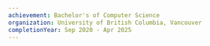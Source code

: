 ```yaml
---
achievement: Bachelor's of Computer Science
organization: University of British Columbia, Vancouver
completionYear: Sep 2020 - Apr 2025
---
```



